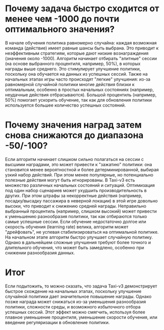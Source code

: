 # Почему задача быстро сходится от менее чем -1000 до почти оптимального значения?
В начале обучения политика равномерно случайна: каждая возможная команда (действие) имеет равные шансы быть выбрана. Это приводит к неэффективным стратегиям, которые дают низкие вознаграждения (значения около -1000).
Алгоритм начинает отбирать "элитные" сессии (на основе выбранного процентиля, например, 50%), в которых награды выше среднего. Это стимулирует улучшение политики, поскольку она обучается на данных из успешных сессий.
Также на начальных этапах игры часто происходят "легкие" улучшения: из-за равномерной случайной политики многие действия близки к оптимальным, особенно в простых начальных состояниях (например, неудачные действия отбрасываются).
Большой процентиль (например, 50%) помогает ускорить обучение, так как для обновления политики используется большее количество успешных состояний.
# Почему значения наград затем снова снижаются до диапазона -50/-100?
Если алгоритм начинает слишком сильно полагаться на сессии с высшими наградами, это может привести к "зажатию" политики: она становится менее вероятностной и более детерминированной, выбирая узкий набор действий.
При этом менее популярные, но потенциально полезные действия могут быть игнорированы.
В Taxi-v3 есть множество различных начальных состояний и ситуаций. Оптимизация под один набор сценариев может ухудшить производительность в других.
При этом штрафы за некорректные действия (например, посадку/высадку пассажира в неверной локации) в этой игре довольно высоки, что приводит к снижению средней награды.
Неправильно выбранный процентиль (например, слишком высокий) может привести к уменьшению разнообразия политики, так как отбираются только самые успешные сессии.
Если обучение недостаточно долгое или скорость обучения (learning rate) велика, алгоритм может "дрейфовать", не успевая стабилизироваться на оптимальной политике.
На начальном этапе алгоритм быстро улучшает случайную политику. Однако в дальнейшем сложные улучшения требуют более точного и длительного обучения, что может быть замедлено, особенно при снижении разнообразия данных.
# Итог
Если подытожить, то можно сказать, что задача Taxi-v3 демонстрирует быстрое схождение на начальных этапах, поскольку улучшение случайной политики дает значительное повышение награды.
Однако позже награда может снижаться из-за уменьшения разнообразия политики, сложности среды, и возможного избыточного отбора успешных сессий. Этот эффект можно смягчить, используя более плавное уменьшение процентиля, уменьшение скорости обучения, или введение регуляризации в обновление политики.

